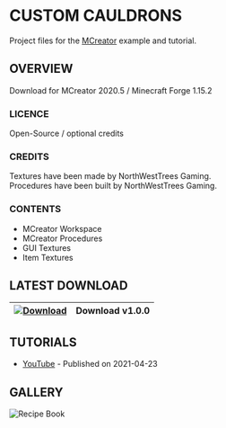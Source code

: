 # CUSTOM CAULDRONS
Project files for the [MCreator](https://mcreator.net/) example and tutorial. 

## OVERVIEW
Download for MCreator 2020.5 / Minecraft Forge 1.15.2

### LICENCE
Open-Source / optional credits

### CREDITS
Textures have been made by NorthWestTrees Gaming.    
Procedures have been built by NorthWestTrees Gaming.

### CONTENTS
* MCreator Workspace
* MCreator Procedures
* GUI Textures
* Item Textures

## LATEST DOWNLOAD
| [![Download](https://i.imgur.com/Xcxx2Gr.png)](https://github.com/MCreator-Examples/Recipe-Book/files/6371000/recipe_book_files.zip) | Download v1.0.0 |
| --- | --- |

## TUTORIALS
* [YouTube](https://youtu.be/lNQitol64U0) - Published on 2021-04-23

## GALLERY
![Recipe Book](https://i.imgur.com/8sk1yHK.png)
